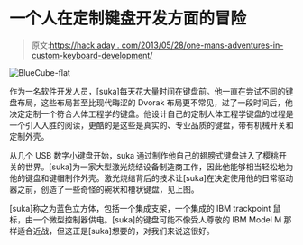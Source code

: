 # 一个人在定制键盘开发方面的冒险

> 原文:[https://hack aday . com/2013/05/28/one-mans-adventures-in-custom-keyboard-development/](https://hackaday.com/2013/05/28/one-mans-adventures-in-custom-keyboard-development/)

![BlueCube-flat](../Images/1e258262cf927a28d7490103d110ea41.png)

作为一名软件开发人员，[suka]每天花大量时间在键盘前。他一直在尝试不同的键盘布局，这些布局甚至比现代晦涩的 Dvorak 布局更不常见，过了一段时间后，他决定定制一个符合人体工程学的键盘。他设计自己的定制人体工程学键盘的过程是一个引人入胜的阅读，更酷的是这些是真实的、专业品质的键盘，带有机械开关和定制外壳。

从几个 USB 数字小键盘开始，suka 通过制作他自己的翅膀式键盘进入了樱桃开关的世界。[suka]为一家大型激光烧结设备制造商工作，因此他能够相当轻松地为他的键盘和键帽制作外壳。激光烧结背后的技术让[suka]在决定使用他的日常驱动器之前，创造了一些奇怪的碗状和槽状键盘，见上图。

[suka]称之为蓝色立方体，包括一个集成支架，一个集成的 IBM trackpoint 鼠标，由一个微型控制器供电。[suka]的键盘可能不像受人尊敬的 IBM Model M 那样适合近战，但这正是[suka]想要的，对我们来说这很好。